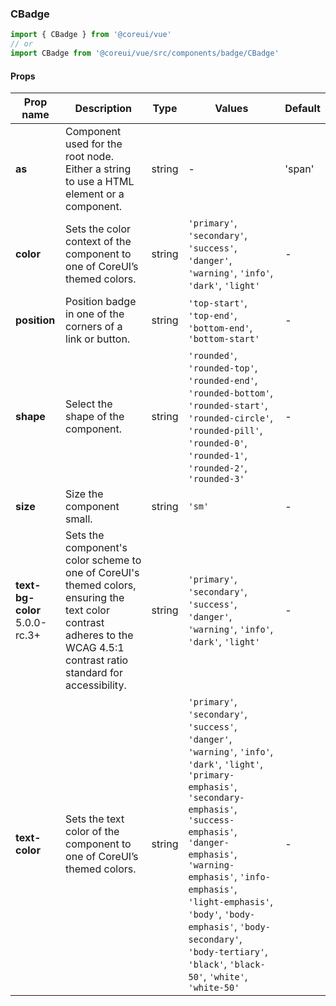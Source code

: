 ### CBadge

```jsx
import { CBadge } from '@coreui/vue'
// or
import CBadge from '@coreui/vue/src/components/badge/CBadge'
```

#### Props

| Prop name                                                             | Description                                                                                                                                                               | Type   | Values                                                                                                                                                                                                                                                                                                                                                                      | Default |
| --------------------------------------------------------------------- | ------------------------------------------------------------------------------------------------------------------------------------------------------------------------- | ------ | --------------------------------------------------------------------------------------------------------------------------------------------------------------------------------------------------------------------------------------------------------------------------------------------------------------------------------------------------------------------------- | ------- |
| **as**                                                                | Component used for the root node. Either a string to use a HTML element or a component.                                                                                   | string | -                                                                                                                                                                                                                                                                                                                                                                           | 'span'  |
| **color**                                                             | Sets the color context of the component to one of CoreUI’s themed colors.                                                                                                 | string | `'primary'`, `'secondary'`, `'success'`, `'danger'`, `'warning'`, `'info'`, `'dark'`, `'light'`                                                                                                                                                                                                                                                                             | -       |
| **position**                                                          | Position badge in one of the corners of a link or button.                                                                                                                 | string | `'top-start'`, `'top-end'`, `'bottom-end'`, `'bottom-start'`                                                                                                                                                                                                                                                                                                                | -       |
| **shape**                                                             | Select the shape of the component.                                                                                                                                        | string | `'rounded'`, `'rounded-top'`, `'rounded-end'`, `'rounded-bottom'`, `'rounded-start'`, `'rounded-circle'`, `'rounded-pill'`, `'rounded-0'`, `'rounded-1'`, `'rounded-2'`, `'rounded-3'`                                                                                                                                                                                      | -       |
| **size**                                                              | Size the component small.                                                                                                                                                 | string | `'sm'`                                                                                                                                                                                                                                                                                                                                                                      | -       |
| **text-bg-color** <br><div class="badge bg-primary">5.0.0-rc.3+</div> | Sets the component's color scheme to one of CoreUI's themed colors, ensuring the text color contrast adheres to the WCAG 4.5:1 contrast ratio standard for accessibility. | string | `'primary'`, `'secondary'`, `'success'`, `'danger'`, `'warning'`, `'info'`, `'dark'`, `'light'`                                                                                                                                                                                                                                                                             | -       |
| **text-color**                                                        | Sets the text color of the component to one of CoreUI’s themed colors.                                                                                                    | string | `'primary'`, `'secondary'`, `'success'`, `'danger'`, `'warning'`, `'info'`, `'dark'`, `'light'`, `'primary-emphasis'`, `'secondary-emphasis'`, `'success-emphasis'`, `'danger-emphasis'`, `'warning-emphasis'`, `'info-emphasis'`, `'light-emphasis'`, `'body'`, `'body-emphasis'`, `'body-secondary'`, `'body-tertiary'`, `'black'`, `'black-50'`, `'white'`, `'white-50'` | -       |
